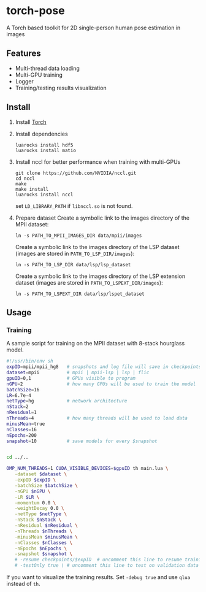 # torch-pose
A Torch based toolkit for 2D single-person human pose estimation in images

## Features

* Multi-thread data loading
* Multi-GPU training
* Logger
* Training/testing results visualization

## Install

1. Install [Torch](http://torch.ch/)

2. Install dependencies
   ```
   luarocks install hdf5
   luarocks install matio
   ```

3. Install nccl for better performance when training with multi-GPUs
   ```
   git clone https://github.com/NVIDIA/nccl.git
   cd nccl
   make 
   make install
   luarocks install nccl
   ```
   set `LD_LIBRARY_PATH` if `libnccl.so` is not found.

4. Prepare dataset
   Create a symbolic link to the images directory of the MPII dataset:
   ```
   ln -s PATH_TO_MPII_IMAGES_DIR data/mpii/images
   ```
   Create a symbolic link to the images directory of the LSP dataset (images are stored in `PATH_TO_LSP_DIR/images`):
   ```
   ln -s PATH_TO_LSP_DIR data/lsp/lsp_dataset
   ```
   Create a symbolic link to the images directory of the LSP extension dataset (images are stored in `PATH_TO_LSPEXT_DIR/images`):
   ```
   ln -s PATH_TO_LSPEXT_DIR data/lsp/lspet_dataset
   ```

## Usage

### Training
A sample script for training on the MPII dataset with 8-stack hourglass model.

```bash
#!/usr/bin/env sh
expID=mpii/mpii_hg8   # snapshots and log file will save in checkpoints/$expID
dataset=mpii          # mpii | mpii-lsp | lsp | flic
gpuID=0,1             # GPUs visible to program
nGPU=2                # how many GPUs will be used to train the model
batchSize=16          
LR=6.7e-4
netType=hg            # network architecture
nStack=2
nResidual=1
nThreads=4            # how many threads will be used to load data
minusMean=true
nClasses=16
nEpochs=200           
snapshot=10           # save models for every $snapshot


cd ../..

OMP_NUM_THREADS=1 CUDA_VISIBLE_DEVICES=$gpuID th main.lua \
   -dataset $dataset \
   -expID $expID \
   -batchSize $batchSize \
   -nGPU $nGPU \
   -LR $LR \
   -momentum 0.0 \
   -weightDecay 0.0 \
   -netType $netType \
   -nStack $nStack \
   -nResidual $nResidual \
   -nThreads $nThreads \
   -minusMean $minusMean \
   -nClasses $nClasses \
   -nEpochs $nEpochs \
   -snapshot $snapshot \
   # -resume checkpoints/$expID  # uncomment this line to resume training
   # -testOnly true \ # uncomment this line to test on validation data
```

If you want to visualize the training results. Set `-debug true` and use `qlua` instead of `th`.

